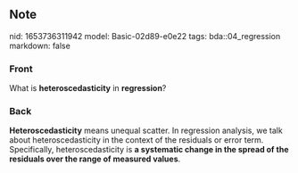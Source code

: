 ## Note
nid: 1653736311942
model: Basic-02d89-e0e22
tags: bda::04_regression
markdown: false

### Front
What is <b>heteroscedasticity</b> in <b>regression</b>?

### Back
<b>Heteroscedasticity</b> means unequal scatter. In regression
analysis, we talk about heteroscedasticity in the context of the
residuals or error term. Specifically, heteroscedasticity is <b>a
systematic change in the spread of the residuals over the range of
measured values</b>.
